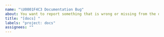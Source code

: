 ```yaml
---
name: "\U0001F4C3 Documentation Bug"
about: You want to report something that is wrong or missing from the documentation.
title: "[docs] "
labels: "project: docs"
assignees: ""
---
```


<!--
  Describe what's wrong or missing from the documentation.
  Provide a link to the related documentation page.
-->

